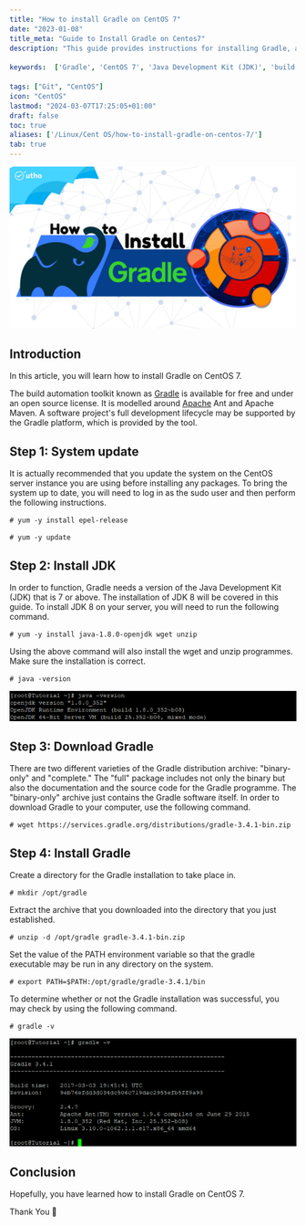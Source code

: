 ```yaml
---
title: "How to install Gradle on CentOS 7"
date: "2023-01-08"
title_meta: "Guide to Install Gradle on Centos7"
description: "This guide provides instructions for installing Gradle, a popular build automation tool, on your CentOS 7 system"

keywords:  ['Gradle', 'CentOS 7', 'Java Development Kit (JDK)', 'build automation tool', 'package manager', 'Android development', 'Java projects']

tags: ["Git", "CentOS"]
icon: "CentOS"
lastmod: "2024-03-07T17:25:05+01:00"
draft: false
toc: true
aliases: ['/Linux/Cent OS/how-to-install-gradle-on-centos-7/']
tab: true
---
```


![How to install Gradle on CentOS 7](images/How-to-install-Gradle-on-CentOS-7_utho.jpg)

## Introduction

In this article, you will learn how to install Gradle on CentOS 7.

The build automation toolkit known as [Gradle](https://en.wikipedia.org/wiki/Gradle) is available for free and under an open source license. It is modelled around [Apache](https://utho.com/docs/tutorial/how-to-host-a-domain-on-centos-7/) Ant and Apache Maven. A software project's full development lifecycle may be supported by the Gradle platform, which is provided by the tool.

## Step 1: System update

It is actually recommended that you update the system on the CentOS server instance you are using before installing any packages. To bring the system up to date, you will need to log in as the sudo user and then perform the following instructions.

```
# yum -y install epel-release
```

```
# yum -y update
```

## Step 2: Install JDK

In order to function, Gradle needs a version of the Java Development Kit (JDK) that is 7 or above. The installation of JDK 8 will be covered in this guide. To install JDK 8 on your server, you will need to run the following command.

```
# yum -y install java-1.8.0-openjdk wget unzip
```

Using the above command will also install the wget and unzip programmes. Make sure the installation is correct.

```
# java -version
```

![install Gradle on CentOS 7](images/image-765.png)

## Step 3: Download Gradle

There are two different varieties of the Gradle distribution archive: "binary-only" and "complete." The "full" package includes not only the binary but also the documentation and the source code for the Gradle programme. The "binary-only" archive just contains the Gradle software itself. In order to download Gradle to your computer, use the following command.

```
# wget https://services.gradle.org/distributions/gradle-3.4.1-bin.zip
```

## Step 4: Install Gradle

Create a directory for the Gradle installation to take place in.

```
# mkdir /opt/gradle
```

Extract the archive that you downloaded into the directory that you just established.

```
# unzip -d /opt/gradle gradle-3.4.1-bin.zip
```

Set the value of the PATH environment variable so that the gradle executable may be run in any directory on the system.

```
# export PATH=$PATH:/opt/gradle/gradle-3.4.1/bin
```

To determine whether or not the Gradle installation was successful, you may check by using the following command.

```
# gradle -v
```

![install Gradle on CentOS 7](images/image-766.png)

## Conclusion

Hopefully, you have learned how to install Gradle on CentOS 7.

Thank You 🙂
